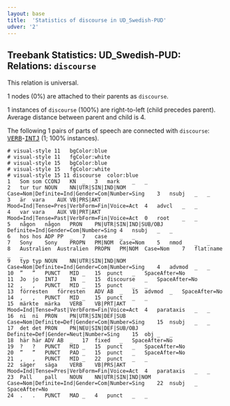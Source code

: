 ```yaml
---
layout: base
title:  'Statistics of discourse in UD_Swedish-PUD'
udver: '2'
---
```


## Treebank Statistics: UD_Swedish-PUD: Relations: `discourse`

This relation is universal.

1 nodes (0%) are attached to their parents as `discourse`.

1 instances of `discourse` (100%) are right-to-left (child precedes parent).
Average distance between parent and child is 4.

The following 1 pairs of parts of speech are connected with `discourse`: <tt><a href="sv_pud-pos-VERB.html">VERB</a></tt>-<tt><a href="sv_pud-pos-INTJ.html">INTJ</a></tt> (1; 100% instances).


~~~ conllu
# visual-style 11	bgColor:blue
# visual-style 11	fgColor:white
# visual-style 15	bgColor:blue
# visual-style 15	fgColor:white
# visual-style 15 11 discourse	color:blue
1	Som	som	CCONJ	KN	_	3	mark	_	_
2	tur	tur	NOUN	NN|UTR|SIN|IND|NOM	Case=Nom|Definite=Ind|Gender=Com|Number=Sing	3	nsubj	_	_
3	är	vara	AUX	VB|PRS|AKT	Mood=Ind|Tense=Pres|VerbForm=Fin|Voice=Act	4	advcl	_	_
4	var	vara	AUX	VB|PRT|AKT	Mood=Ind|Tense=Past|VerbForm=Fin|Voice=Act	0	root	_	_
5	någon	någon	PRON	PN|UTR|SIN|IND|SUB/OBJ	Definite=Ind|Gender=Com|Number=Sing	4	nsubj	_	_
6	hos	hos	ADP	PP	_	7	case	_	_
7	Sony	Sony	PROPN	PM|NOM	Case=Nom	5	nmod	_	_
8	Australien	Australien	PROPN	PM|NOM	Case=Nom	7	flat:name	_	_
9	typ	typ	NOUN	NN|UTR|SIN|IND|NOM	Case=Nom|Definite=Ind|Gender=Com|Number=Sing	4	advmod	_	_
10	”	”	PUNCT	MID	_	15	punct	_	SpaceAfter=No
11	Jo	jo	INTJ	IN	_	15	discourse	_	SpaceAfter=No
12	,	,	PUNCT	MID	_	15	punct	_	_
13	förresten	förresten	ADV	AB	_	15	advmod	_	SpaceAfter=No
14	,	,	PUNCT	MID	_	15	punct	_	_
15	märkte	märka	VERB	VB|PRT|AKT	Mood=Ind|Tense=Past|VerbForm=Fin|Voice=Act	4	parataxis	_	_
16	ni	ni	PRON	PN|UTR|SIN|DEF|SUB	Case=Nom|Definite=Def|Gender=Com|Number=Sing	15	nsubj	_	_
17	det	det	PRON	PN|NEU|SIN|DEF|SUB/OBJ	Definite=Def|Gender=Neut|Number=Sing	15	obj	_	_
18	här	här	ADV	AB	_	17	fixed	_	SpaceAfter=No
19	?	?	PUNCT	MID	_	15	punct	_	SpaceAfter=No
20	”	”	PUNCT	PAD	_	15	punct	_	SpaceAfter=No
21	,	,	PUNCT	MID	_	22	punct	_	_
22	säger	säga	VERB	VB|PRS|AKT	Mood=Ind|Tense=Pres|VerbForm=Fin|Voice=Act	4	parataxis	_	_
23	Pall	pall	NOUN	NN|UTR|SIN|IND|NOM	Case=Nom|Definite=Ind|Gender=Com|Number=Sing	22	nsubj	_	SpaceAfter=No
24	.	.	PUNCT	MAD	_	4	punct	_	_

~~~


